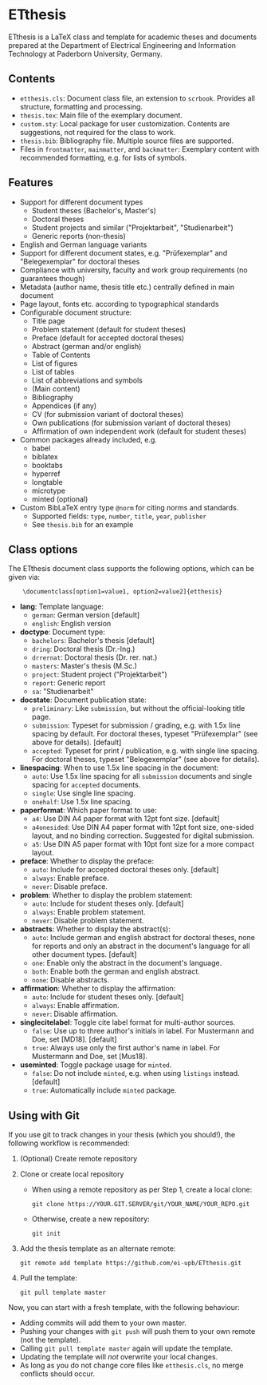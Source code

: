 ETthesis
=========

ETthesis is a LaTeX class and template for academic theses and documents prepared at the Department of Electrical Engineering and Information Technology at Paderborn University, Germany.


Contents
--------

* `etthesis.cls`: Document class file, an extension to `scrbook`. Provides all structure, formatting and processing.
* `thesis.tex`: Main file of the exemplary document.
* `custom.sty`: Local package for user customization. Contents are suggestions, not required for the class to work.
* `thesis.bib`: Bibliography file. Multiple source files are supported.
* Files in `frontmatter`, `mainmatter`, and `backmatter`: Exemplary content with recommended formatting, e.g. for lists of symbols.


Features
--------

* Support for different document types
  * Student theses (Bachelor's, Master's)
  * Doctoral theses
  * Student projects and similar ("Projektarbeit", "Studienarbeit")
  * Generic reports (non-thesis)
* English and German language variants
* Support for different document states, e.g. "Prüfexemplar" and "Belegexemplar" for doctoral theses
* Compliance with university, faculty and work group requirements (no guarantees though)
* Metadata (author name, thesis title etc.) centrally defined in main document
* Page layout, fonts etc. according to typographical standards
* Configurable document structure:
  * Title page
  * Problem statement (default for student theses)
  * Preface (default for accepted doctoral theses)
  * Abstract (german and/or english)
  * Table of Contents
  * List of figures
  * List of tables
  * List of abbreviations and symbols
  * (Main content)
  * Bibliography
  * Appendices (if any)
  * CV (for submission variant of doctoral theses)
  * Own publications (for submission variant of doctoral theses)
  * Affirmation of own independent work (default for student theses)
* Common packages already included, e.g.
  * babel
  * biblatex
  * booktabs
  * hyperref
  * longtable
  * microtype
  * minted (optional)
* Custom BibLaTeX entry type `@norm` for citing norms and standards.
  * Supported fields: `type`, `number`, `title`, `year`, `publisher`
  * See `thesis.bib` for an example


Class options
-------------

The ETthesis document class supports the following options, which can be given via:

        \documentclass[option1=value1, option2=value2]{etthesis}

* **lang**: Template language:
  * `german`: German version [default]
  * `english`: English version
* **doctype**: Document type:
  * `bachelors`: Bachelor's thesis [default]
  * `dring`: Doctoral thesis (Dr.-Ing.)
  * `drrernat`: Doctoral thesis (Dr. rer. nat.)
  * `masters`: Master's thesis (M.Sc.)
  * `project`: Student project ("Projektarbeit")
  * `report`: Generic report
  * `sa`: "Studienarbeit"
* **docstate**: Document publication state:
  * `preliminary`: Like `submission`, but without the official-looking title page.
  * `submission`: Typeset for submission / grading, e.g. with 1.5x line spacing by default. For doctoral theses, typeset "Prüfexemplar" (see above for details). [default]
  * `accepted`: Typeset for print / publication, e.g. with single line spacing. For doctoral theses, typeset "Belegexemplar" (see above for details).
* **linespacing**: When to use 1.5x line spacing in the document:
  * `auto`: Use 1.5x line spacing for all `submission` documents and single spacing for `accepted` documents.
  * `single`: Use single line spacing.
  * `onehalf`: Use 1.5x line spacing.
* **paperformat**: Which paper format to use:
  * `a4`: Use DIN A4 paper format with 12pt font size. [default]
  * `a4onesided`: Use DIN A4 paper format with 12pt font size, one-sided layout, and no binding correction. Suggested for digital submission.
  * `a5`: Use DIN A5 paper format with 10pt font size for a more compact layout.
* **preface**: Whether to display the preface:
  * `auto`: Include for accepted doctoral theses only. [default]
  * `always`: Enable preface.
  * `never`: Disable preface.
* **problem**: Whether to display the problem statement:
  * `auto`: Include for student theses only. [default]
  * `always`: Enable problem statement.
  * `never`: Disable problem statement.
* **abstracts**: Whether to display the abstract(s):
  * `auto`: Include german and english abstract for doctoral theses, none for reports and only an abstract in the document's language for all other document types. [default]
  * `one`: Enable only the abstract in the document's language.
  * `both`: Enable both the german and english abstract.
  * `none`: Disable abstracts.
* **affirmation**: Whether to display the affirmation:
  * `auto`: Include for student theses only. [default]
  * `always`: Enable affirmation.
  * `never`: Disable affirmation.
* **singlecitelabel**: Toggle cite label format for multi-author sources.
  * `false`: Use up to three author's initials in label. For Mustermann and Doe, set [MD18]. [default]
  * `true`: Always use only the first author's name in label. For Mustermann and Doe, set [Mus18].
* **useminted**: Toggle package usage for `minted`.
  * `false`: Do not include `minted`, e.g. when using `listings` instead. [default]
  * `true`: Automatically include `minted` package.


Using with Git
--------------

If you use git to track changes in your thesis (which you should!), the following workflow is recommended:

1. (Optional) Create remote repository
2. Clone or create local repository
   * When using a remote repository as per Step 1, create a local clone:

         git clone https://YOUR.GIT.SERVER/git/YOUR_NAME/YOUR_REPO.git

   * Otherwise, create a new repository:

         git init

3. Add the thesis template as an alternate remote:

       git remote add template https://github.com/ei-upb/ETthesis.git

4. Pull the template:

       git pull template master

Now, you can start with a fresh template, with the following behaviour:
* Adding commits will add them to your own master.
* Pushing your changes with `git push` will push them to your own remote (not the template).
* Calling `git pull template master` again will update the template.
* Updating the template will *not* overwrite your local changes.
* As long as you do not change core files like `etthesis.cls`, no merge conflicts should occur.
